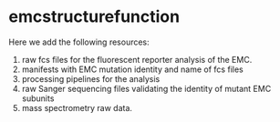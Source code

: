 # emcstructurefunction
Here we add the following resources:
1) raw fcs files for the fluorescent reporter analysis of the EMC.
2) manifests with EMC mutation identity and name of fcs files
3) processing pipelines for the analysis
4) raw Sanger sequencing files validating the identity of mutant EMC subunits
5) mass spectrometry raw data. 
